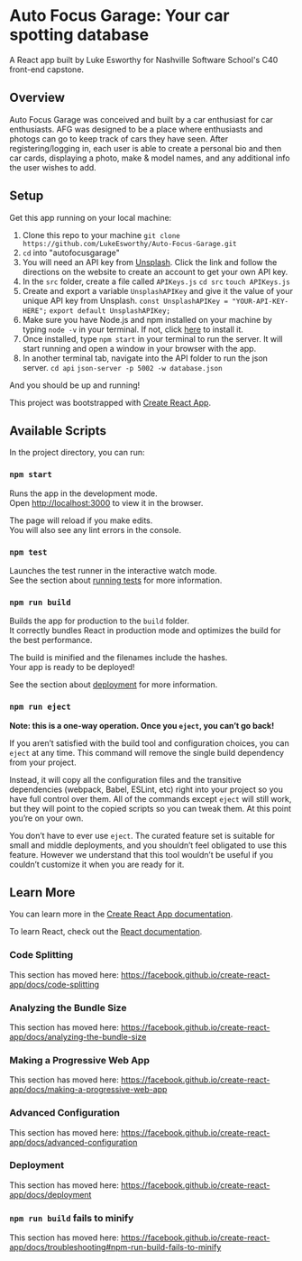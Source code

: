 # Auto Focus Garage: Your car spotting database

A React app built by Luke Esworthy for Nashville Software School's C40 front-end capstone.

## Overview

Auto Focus Garage was conceived and built by a car enthusiast for car enthusiasts. AFG was designed to be a place where enthusiasts and photogs can go to keep track of cars they have seen. After registering/logging in, each user is able to create a personal bio and then car cards, displaying a photo, make & model names, and any additional info the user wishes to add.

## Setup

Get this app running on your local machine:

1. Clone this repo to your machine
   `git clone https://github.com/LukeEsworthy/Auto-Focus-Garage.git`
2. `cd` into "autofocusgarage"
3. You will need an API key from [Unsplash](https://unsplash.com/). Click the link and follow the directions on the website to create an account to get your own API key.
4. In the `src` folder, create a file called `APIKeys.js`
   `cd src`
   `touch APIKeys.js`
5. Create and export a variable `UnsplashAPIKey` and give it the value of your unique API key from Unsplash.
   `const UnsplashAPIKey = "YOUR-API-KEY-HERE";`
   `export default UnsplashAPIKey;`
6. Make sure you have Node.js and npm installed on your machine by typing `node -v` in your terminal. If not, click [here](https://www.npmjs.com/get-npm?utm_source=house&utm_medium=homepage&utm_campaign=free%20orgs&utm_term=Install%20npm) to install it.
7. Once installed, type `npm start` in your terminal to run the server. It will start running and open a window in your browser with the app.
8. In another terminal tab, navigate into the API folder to run the json server.
   `cd api`
   `json-server -p 5002 -w database.json`

And you should be up and running!

This project was bootstrapped with [Create React App](https://github.com/facebook/create-react-app).

## Available Scripts

In the project directory, you can run:

### `npm start`

Runs the app in the development mode.<br />
Open [http://localhost:3000](http://localhost:3000) to view it in the browser.

The page will reload if you make edits.<br />
You will also see any lint errors in the console.

### `npm test`

Launches the test runner in the interactive watch mode.<br />
See the section about [running tests](https://facebook.github.io/create-react-app/docs/running-tests) for more information.

### `npm run build`

Builds the app for production to the `build` folder.<br />
It correctly bundles React in production mode and optimizes the build for the best performance.

The build is minified and the filenames include the hashes.<br />
Your app is ready to be deployed!

See the section about [deployment](https://facebook.github.io/create-react-app/docs/deployment) for more information.

### `npm run eject`

**Note: this is a one-way operation. Once you `eject`, you can’t go back!**

If you aren’t satisfied with the build tool and configuration choices, you can `eject` at any time. This command will remove the single build dependency from your project.

Instead, it will copy all the configuration files and the transitive dependencies (webpack, Babel, ESLint, etc) right into your project so you have full control over them. All of the commands except `eject` will still work, but they will point to the copied scripts so you can tweak them. At this point you’re on your own.

You don’t have to ever use `eject`. The curated feature set is suitable for small and middle deployments, and you shouldn’t feel obligated to use this feature. However we understand that this tool wouldn’t be useful if you couldn’t customize it when you are ready for it.

## Learn More

You can learn more in the [Create React App documentation](https://facebook.github.io/create-react-app/docs/getting-started).

To learn React, check out the [React documentation](https://reactjs.org/).

### Code Splitting

This section has moved here: https://facebook.github.io/create-react-app/docs/code-splitting

### Analyzing the Bundle Size

This section has moved here: https://facebook.github.io/create-react-app/docs/analyzing-the-bundle-size

### Making a Progressive Web App

This section has moved here: https://facebook.github.io/create-react-app/docs/making-a-progressive-web-app

### Advanced Configuration

This section has moved here: https://facebook.github.io/create-react-app/docs/advanced-configuration

### Deployment

This section has moved here: https://facebook.github.io/create-react-app/docs/deployment

### `npm run build` fails to minify

This section has moved here: https://facebook.github.io/create-react-app/docs/troubleshooting#npm-run-build-fails-to-minify
